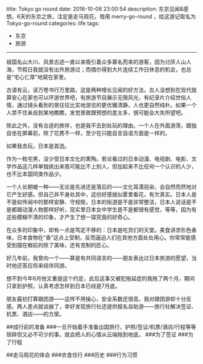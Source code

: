title: Tokyo go round
date: 2016-10-08 23:00:54
description: 东京见闻&感想。6天的东京之旅，注定是走马观花，借用 merry-go-round ，给这游记取名为 Tokyo-go-round
categories: life
tags:
- 东京
- 旅游
---

祖国名山大川、风景古迹一直以来吸引着众多慕名而来的游客，因为讨厌人山人海，节假日我就没有出外旅游过；而偶尔得到大片连续工作日休息的机会，也总是“宅心仁厚”地窝在家里。

古语有云，读万卷书行万里路，这是两种增长见闻的好方法，古人没想到在现代就算安心在家也可以环游世界吧，有旅游节目展示无限风光，有纪录片介绍世俗人情，通过镜头看到的景往往比实地游览的更优雅清静，人也更自然纯朴。如果一个人禁不住亲自到某地瞧瞧，发觉景致跟预想的差太多，很可能会大失所望吧。

除此之外，没有合适的旅伴，也是我不去到处玩的理由。一个人在外面游荡，跟独自坐在屏幕前，除了花费不一样，至少在只能自言自语方面是一样的。

如果我去玩，日本是首选。

作为一枚宅男，没少受日本文化的熏陶。若论看过的日本动漫、电视剧、电影、文学作品这几样单独挑出来我可能比不上别人，但加起来不比任何一个认识的人少，也不比本国同类作品少。

一个人长期被一种——无论是先进还是落后的——文化耳濡目染，会自然而然地对它产生好感。但自己并不身处其中，这份好感就似雾里看花，有欠真实。日本人是不是如传闻中的那样安静、守规矩，日本的街道是不是非常整洁，日本人说话是不是都跟动漫人物那样好听，现实里日本女中学生是不是都很有感觉，等等，因为有这些模糊不清的印象，才产生了想一探究竟的好奇心。

在众多的印象中，却有一点是笃定不移的：日本是吃货们的天堂。美食讲求形色香味，日本食物在“香”这点上受制，反而逼迫人们在其他方面处处用心。你常常能感受到摆在眼前的除了美味，还有克制的匠心。

好几年前，我曾向一个——算是有共同语言的——朋友表达过日本旅游的愿望，当时他还答应将来结伴同游。

想不到今年6月他又重提这个约定，此后这事又被犯拖延症的我拖了两个月，期间只拿到护照，认真考虑怎样到日本已经是7月底。

朋友最初打算跟团游——这样不用操心，安全系数还很高，我对跟团游却十分反感。两人差点就谈崩了，幸好发现旅行社还提供报名自助游——旅行社解决签证、机票、酒店——的方案。


##成行前的准备
###一旦开始着手准备出国旅行，护照/签证/机票/酒店/行程等等琐碎但又必不可少的事，就会把人的心情从云端拖到地底。
###为了签证
###为了行程

##走马观花的体会
###衣食住行
###历史
###行为习惯